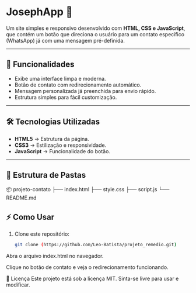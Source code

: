 # JosephApp 🚀

Um site simples e responsivo desenvolvido com **HTML, CSS e JavaScript**, que contém um botão que direciona o usuário para um contato específico (WhatsApp) já com uma mensagem pré-definida.

---

## 🚀 Funcionalidades

- Exibe uma interface limpa e moderna.
- Botão de contato com redirecionamento automático.
- Mensagem personalizada já preenchida para envio rápido.
- Estrutura simples para fácil customização.

---

## 🛠️ Tecnologias Utilizadas

- **HTML5** → Estrutura da página.
- **CSS3** → Estilização e responsividade.
- **JavaScript** → Funcionalidade do botão.

---

## 📂 Estrutura de Pastas

📦 projeto-contato
├── index.html
├── style.css
├── script.js
└── README.md

## ⚡ Como Usar

1. Clone este repositório:
   ```bash
   git clone (https://github.com/Leo-Batista/projeto_remedio.git)
   ```

Abra o arquivo index.html no navegador.

Clique no botão de contato e veja o redirecionamento funcionando.

📄 Licença
Este projeto está sob a licença MIT.
Sinta-se livre para usar e modificar.
